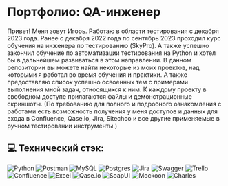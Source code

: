 # Портфолио: QA-инженер

Привет! Меня зовут Игорь. Работаю в области тестирования с декабря 2023 года. Ранее с декабря 2022 года по сентябрь 2023 проходил курс обучения на инженера по тестированию (SkyPro). А также успешно закончил обучение по автоматизации тестирования на Python и хотел бы в дальнейшем развиваться в этом направлении.
В данном репозитории вы можете найти некоторые из моих проектов, над которыми я работал во время обучения и практики.
А также предоставляю список успешно освоенных тем с примерами выполнения мной задач, относящихся к ним.
К каждому проекту в свободном доступе прилагаются файлы и демонстрационные скриншоты.
(По требованию для полного и подробного ознакомления с работами есть возможность получения у меня доступов и данных для входа в
Confluence, Qase.io, Jira, Sitechco и все другие применяемые в ручном тестировании инструменты.)

## 💻 Технический стэк:

![Python](https://img.shields.io/badge/Python-%20?style=plastic&color=blue) ![Postman](https://img.shields.io/badge/Postman-FF6C37?style=plastic&logo=postman&logoColor=white) ![MySQL](https://img.shields.io/badge/mysql-%2300f.svg?style=plastic&logo=mysql&logoColor=white) ![Postgres](https://img.shields.io/badge/postgres-%23316192.svg?style=plastic&logo=postgresql&logoColor=white) ![Jira](https://img.shields.io/badge/jira-%230A0FFF.svg?style=plastic&logo=jira&logoColor=white) ![Swagger](https://img.shields.io/badge/-Swagger-%23Clojure?style=plastic&logo=swagger&logoColor=white) ![Trello](https://img.shields.io/badge/Trello-%23026AA7.svg?style=plastic&logo=Trello&logoColor=white) ![Confluence](https://img.shields.io/badge/confluence-%23172BF4.svg?style=plastic&logo=confluence&logoColor=white) ![Excel](https://img.shields.io/badge/%20Excel-green%20?style=plastic) ![Qase.io](https://img.shields.io/badge/%20Qase.io-blue%20?style=plastic) ![SoapUI](https://img.shields.io/badge/SoapUI-%20?style=plastic&color=%23fbdb00) ![Mockoon](https://img.shields.io/badge/Mockoon-%20?style=plastic&color=gray) ![Charles](https://img.shields.io/badge/Charles-%20?style=plastic&color=pink)
